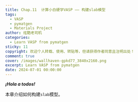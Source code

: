 ```yaml
---
title: Chap.11  计算小白硬学VASP —— 构建slab模型
tags:
  - VASP
  - pymatgen
  - Materials Project
author: 炫酷老司机
categories:
  - Learn VASP from pymatgen
sticky: 11
copyright: 欢迎个人转载、使用、转贴等，但请获得作者同意且注明出处！
comment: true
cover: /images/wallhaven-gpkd77_3840x2160.png
excerpt: Learn VASP from pymatgen
date: 2024-07-01 00:00:00
---
```


***¡Hola a todos!***

本章介绍如何构建`slab`模型。


